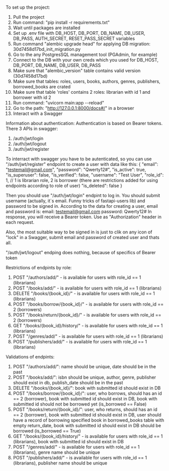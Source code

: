 To set up the project:
1. Pull the project
2. Run command: "pip install -r requirements.txt"
3. Wait until packages are installed
4. Set up .env file with DB_HOST, DB_PORT, DB_NAME, DB_USER, DB_PASS, AUTH_SECRET, RESET_PASS_SECRET variables
5. Run command "alembic upgrade head" for applying DB migration: 30d7458d17bd_init_migration.py
6. Go to the any PostgresSQL management tool (PGAdmin, for example)
7. Connect to the DB with your own creds which you used for DB_HOST, DB_PORT, DB_NAME, DB_USER, DB_PASS
8. Make sure that "alembic_version" table contains valid version (30d7458d17bd)
9. Make sure that tables: roles, users, books, authors, genres, publishers, borrowed_books are crated
10. Make sure that table 'roles' contains 2 roles: librarian with id 1 and borrower with id 2
11. Run command: "uvicorn main:app --reload"
12. Go to the path: "http://127.0.0.1:8000/docs#/" in a browser
13. Interact with a Swagger

Information about authentication:
Authentication is based on Bearer tokens. There 3 APIs in swagger:
1. /auth/jwt/login
2. /auth/jwt/logout
3. /auth/jwt/register
    
To interract with swagger you have to be autenticated, so you can use "/auth/jwt/register" endpoint to create a user with data like this: 
{
"email": "testemail@gmail.com",
"password": "Qwerty12#",
"is_active": true,
"is_superuser": false,
"is_verified": false,
"username": "Test User",
"role_id": 1, // 1 is librarian role, 2 is borrower (there are restrictions added for using endpoints according to role of user)
"is_deleted": false
}

Then you should use "/auth/jwt/login" endpint to log in. You should submit username (actually, it`s email. Funny tricks of fastapi-users lib) and password to be signed in. According to the data for creating a user, email and password is:
email: testemail@gmail.com
password: Qwerty12#
In response, you will receive a Bearer token. Use as "Authorization" header in each request.

Also, the most suitable way to be signed in is just to clik on any icon of "lock" in a Swagger, submit email and password of created user and thats all.

"/auth/jwt/logout" endping does nothing, because of specifics of Bearer token

Restrictions of endpints by role:
1. POST "/authors/add/" - is available for users with role_id == 1 (librarians)
2. POST "/books/add/" - is available for users with role_id == 1 (librarians)
3. DELETE "/books/{book_id}/" - is available for users with role_id == 1 (librarians)
4. POST "/books/borrow/{book_id}/" - is available for users with role_id == 2 (borrowers)
5. POST "/books/return/{book_id}/" - is available for users with role_id == 2 (borrowers)
6. GET "/books/{book_id}/history/" - is available for users with role_id == 1 (librarians)
7. POST "/genres/add/" - is available for users with role_id == 1 (librarians)
8. POST "/publishers/add/" - is available for users with role_id == 1 (librarians)

Validations of endpints:
1. POST "/authors/add/": name should be unique, date should be in the past
2. POST "/books/add/": isbn should be unique, author, genre, publisher should exist in db, publish_date should be in the past
3. DELETE "/books/{book_id}/": book with submitted id should exist in DB
4. POST "/books/borrow/{book_id}/": user, who borrows, should has an id == 2 (borrower), book with submitted id should exist in DB, book with submitted id should not be borrowed yet (is_borrowed == False)
5. POST "/books/return/{book_id}/": user, who returns, should has an id == 2 (borrower), book with submitted id should exist in DB, user should have a record of borrowing specified book in borrowed_books table with empty return_date, book with submitted id should exist in DB should be borrowed (is_borrowed == True)
6. GET "/books/{book_id}/history/" - is available for users with role_id == 1 (librarians), book with submitted id should exist in DB
7. POST "/genres/add/" - is available for users with role_id == 1 (librarians), genre name should be unique
8. POST "/publishers/add/" - is available for users with role_id == 1 (librarians), publisher name should be unique



    
    

